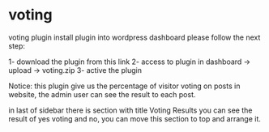 # voting
voting plugin
install plugin into wordpress dashboard please follow the next step:

1- download the plugin from this link 
2- access to plugin in dashboard -> upload -> voting.zip
3- active the plugin  

Notice: this plugin give us the percentage of visitor voting on posts in website, the admin user can see the result to each post.

in last of sidebar there is section with title Voting Results you can see the result of yes voting and no, you can move this section to top and arrange it.
